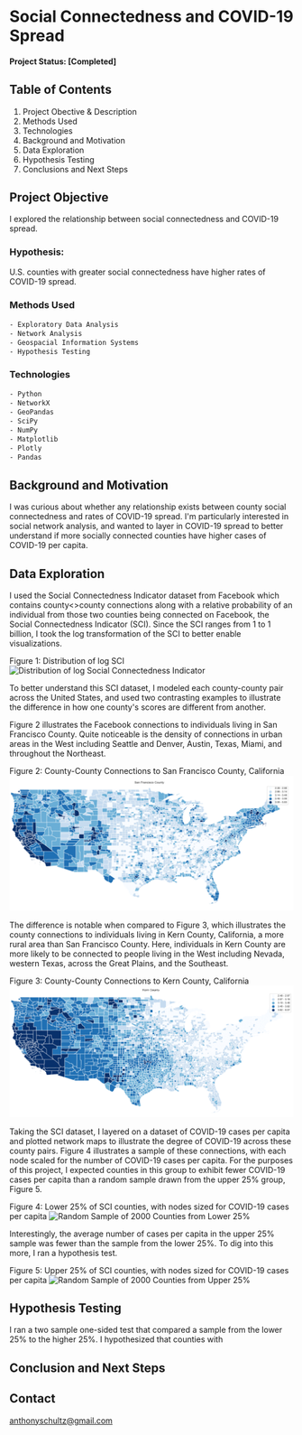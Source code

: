 # Social Connectedness and COVID-19 Spread

#### Project Status: [Completed]

## Table of Contents 
1) Project Obective & Description
2) Methods Used
3) Technologies
4) Background and Motivation
5) Data Exploration
6) Hypothesis Testing
7) Conclusions and Next Steps



## Project Objective
I explored the relationship between social connectedness and COVID-19 spread. 

### Hypothesis: 
U.S. counties with greater social connectedness have higher rates of COVID-19 spread. 

### Methods Used
    - Exploratory Data Analysis
    - Network Analysis
    - Geospacial Information Systems
    - Hypothesis Testing


### Technologies 
    - Python
    - NetworkX
    - GeoPandas
    - SciPy
    - NumPy
    - Matplotlib
    - Plotly
    - Pandas

## Background and Motivation
I was curious about whether any relationship exists between county social connectedness and rates of COVID-19 spread. I'm particularly interested in social network analysis, and wanted to layer in COVID-19 spread to better understand if more socially connected counties have higher cases of COVID-19 per capita.

## Data Exploration
I used the Social Connectedness Indicator dataset from Facebook which contains county<>county connections along with a relative probability of an individual from those two counties being connected on Facebook, the Social Connectedness Indicator (SCI). Since the SCI ranges from 1 to 1 billion, I took the log transformation of the SCI to better enable visualizations.

Figure 1: Distribution of log SCI
![](images/0_log_SCI_distribution.png "Distribution of log Social Connectedness Indicator")

To better understand this SCI dataset, I modeled each county-county pair across the United States, and used two contrasting examples to illustrate the difference in how one county's scores are different from another.

Figure 2 illustrates the Facebook connections to individuals living in San Francisco County. Quite noticeable is the density of connections in urban areas in the West including Seattle and Denver, Austin, Texas, Miami, and throughout the Northeast.

Figure 2: County-County Connections to San Francisco County, California
![](images/1_SF_county_SCI_map.png "Counties Connected to San Francisco County, CA")


The difference is notable when compared to Figure 3, which illustrates the county connections to individuals living in Kern County, California, a more rural area than San Francisco County. Here, individuals in Kern County are more likely to be connected to people living in the West including Nevada, western Texas, across the Great Plains, and the Southeast.

Figure 3: County-County Connections to Kern County, California
![](images/2_Kern_county_SCI_map.png "Counties Connected to Kern County, CA")

Taking the SCI dataset, I layered on a dataset of COVID-19 cases per capita and plotted network maps to illustrate the degree of COVID-19 across these county pairs. Figure 4 illustrates a sample of these connections, with each node scaled for the number of COVID-19 cases per capita. For the purposes of this project, I expected counties in this group to exhibit fewer COVID-19 cases per capita than a random sample drawn from the upper 25% group, Figure 5.

Figure 4: Lower 25% of SCI counties, with nodes sized for COVID-19 cases per capita
![](images/3_network_map_lower_25.png "Random Sample of 2000 Counties from Lower 25%")

Interestingly, the average number of cases per capita in the upper 25% sample was fewer than the sample from the lower 25%. To dig into this more, I ran a hypothesis test.

Figure 5: Upper 25% of SCI counties, with nodes sized for COVID-19 cases per capita
![](images/5_network_map_upper_25.png "Random Sample of 2000 Counties from Upper 25%")

## Hypothesis Testing
I ran a two sample one-sided test that compared a sample from the lower 25% to the higher 25%. I hypothesized that counties with 


## Conclusion and Next Steps


## Contact
anthonyschultz@gmail.com
